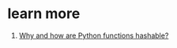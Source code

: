 # learn more

1. [Why and how are Python functions hashable?][1]




[1]: https://www.geeksforgeeks.org/why-and-how-are-python-functions-hashable/#:~:text=So%2C%20hashable%20is%20a%20feature,change%20during%20its%20entire%20lifetime.
